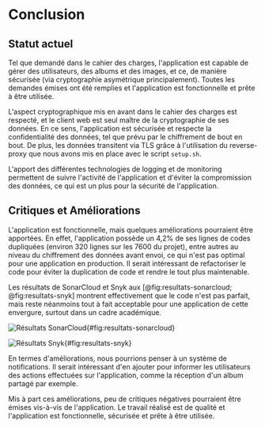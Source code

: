 
# Conclusion

## Statut actuel

Tel que demandé dans le cahier des charges, l'application est capable de gérer des utilisateurs, des albums et des
images, et ce, de manière sécurisée (via cryptographie asymétrique principalement). Toutes les demandes émises ont
été remplies et l'application est fonctionnelle et prête à être utilisée.

L'aspect cryptographique mis en avant dans le cahier des charges est respecté, et le client web est seul maître de la
cryptographie de ses données. En ce sens, l'application est sécurisée et respecte la confidentialité des données, tel
que prévu par le chiffrement de bout en bout. De plus, les données transitent via TLS grâce à l'utilisation du
reverse-proxy que nous avons mis en place avec le script `setup.sh`.

L'apport des différentes technologies de logging et de monitoring permettent de suivre l'activité de l'application et
d'éviter la compromission des données, ce qui est un plus pour la sécurité de l'application.

## Critiques et Améliorations

L'application est fonctionnelle, mais quelques améliorations pourraient être apportées. En effet, l'application possède
un 4,2% de ses lignes de codes dupliquées (environ 320 lignes sur les 7600 du projet), entre autres au niveau du
chiffrement des données avant envoi, ce qui n'est pas optimal pour une application en production. Il serait intéressant
de refactoriser le code pour éviter la duplication de code et rendre le tout plus maintenable.

Les résultats de SonarCloud et Snyk aux [@fig:resultats-sonarcloud; @fig:resultats-snyk] montrent effectivement que le
code n'est pas parfait, mais reste néanmoins tout à fait acceptable pour une application de cette envergure, surtout
dans un cadre académique.

![Résultats SonarCloud](./assets/sonarcloud-results.png){#fig:resultats-sonarcloud}

![Résultats Snyk](./assets/security-reliability-maintainability.png){#fig:resultats-snyk}

En termes d'améliorations, nous pourrions penser à un système de notifications. Il serait intéressant d'en ajouter pour
informer les utilisateurs des actions effectuées sur l'application, comme la réception d'un album partagé par exemple.

Mis à part ces améliorations, peu de critiques négatives pourraient être émises vis-à-vis de l'application. Le travail
réalisé est de qualité et l'application est fonctionnelle, sécurisée et prête à être utilisée.
